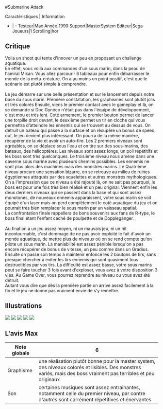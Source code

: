 #Submarine Attack

Caractéristiques | Information
- | -
Testeur|Max
Année|1990
Support|MasterSystem
Editeur|Sega
Joueurs|1
Scrolling|hor

## Critique
Voila un shoot qui tente d'innover un peu en proposant un challenge aquatique.<br/>En effet, vous voila aux commandes d'un sous marin, dans la peau de l'amiral Mikan. Vous allez parcourir 6 tableaux pour enfin débarrasser le monde de la méta-créature. On a au moins un point positif, c'est que le scénario est plutôt simple à comprendre.<br/><br/>Le jeu démarre sur une belle présentation et sur le lancement depuis notre base du sous marin. Première constatation, les graphismes sont plutôt jolis et très colorés Ensuite, viens le premier contact avec le gameplay et là, on se demande si Doc Gynéco n'était pas dans l'équipe de développement, c'est mou et très lent. Coté armement, le premier bouton permet de lancer une torpille droit devant, le deuxième permet un tir en cloche qui vous permettra d'atteindre les ennemis qui se trouvent au dessus de vous. On détruit un bateau qui passe à la surface et on récupère un bonus de speed, ouf, le jeu devient plus intéressant. On pourra de la même manière, récupérer de la vie et avoir un auto-fire. Les 2 premiers niveaux sont agréables, on se déplace sous l'eau et on tire sur des sous-marins, des bateaux, des hélicoptères. Les niveaux sont assez longs, un poil répétitifs et les boss sont très quelconques. Le troisième niveau nous amène dans une caverne sous marine avec plusieurs chemins possibles. Les ennemis ne sont plus alors des machines mais des monstres marins. Le Quatrième niveau procure une sensation bizarre, on se retrouve au milieu de ruines égyptiennes attaqués par des squelettes et autres monstres mythologiques. On a l'impression que ce niveau a été rajouté là, on ne sait pas pourquoi, le boss est pour une fois très bien réalisé et un peu original. Viennent enfin les deux derniers niveaux qui se passent dans la base et qui sont assez monotones, de nouveaux ennemis apparaissent, votre sous marin se voit équipé d'un laser mais on perd complètement le coté aquatique du jeu et on pourrait très bien remplacer le sous marin par un vaisseau spatial.<br/>La confrontation finale rappellera de bons souvenirs aux fans de R-type, le boss final étant l'enfant caché de poulpette et de Dopplegänger.<br/><br/>Au final on a un jeu assez moyen, ni un mauvais jeu, ni un hit incontournable, c'est dommage de ne pas avoir exploité le fait d'avoir un monde aquatique, de mettre plus de niveaux où on se rend compte qu'on pilote un sous marin. La maniabilité est assez pénible lorsqu'on a pas encore récupérer de bonus de vitesse, un peu comme dans un Gradius. Ensuite on passe son temps a maintenir enfoncé les 2 boutons de tirs, sans presque chercher à éviter les tirs ennemis qui sont quasiment tous destructibles par vos tirs. La difficulté est assez basse, votre sous marins peut se faire toucher 3 fois avant d'exploser, vous avez à votre disposition 3 vies. Au Game Over, vous pourrez reprendre au niveau ou vous avez été détruit.<br/>Autant vous dire que dès la première partie on arrive assez facilement à la fin et le jeu ne donne pas vraiment envie de s'y remettre.

## Illustrations
![](http://www.shmup.com/images/thumbs/img_fiche_1_835.gif)
![](http://www.shmup.com/images/thumbs/img_fiche_2_835.gif)
![](http://www.shmup.com/images/thumbs/img_fiche_3_835.gif)
![](http://www.shmup.com/images/thumbs/)
![](http://www.shmup.com/images/thumbs/)

## L'avis Max
Note globale|6
-|-
Graphisme|une réalisation plutôt bonne pour la master system, des niveaux colorés et lisibles. Des monstres variés, mais des boss vraiment pas terribles et peu originaux
Son|certaines musiques sont assez entraînantes, notamment celle du premier niveau, par contre d'autres sont carrément répétitives et énervantes
